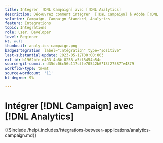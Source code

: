```yaml
---
title: Intégrer [!DNL Campaign] avec [!DNL Analytics]
description: Découvrez comment intégrer  [!DNL Campaign] à Adobe [!DNL Analytics].
solution: Campaign, Campaign Standard, Analytics
feature: Integrations
topic: Integrations
role: User, Developer
level: Beginner
kt: null
thumbnail: analytics-campaign.png
badgeIntegration: label="Intégration" type="positive"
last-substantial-update: 2023-05-19T00:00:00Z
exl-id: b1962bfe-e483-4a80-8258-a5bf8454b54c
source-git-commit: d35dc06c56c117cffe70542b6713f275877e4879
workflow-type: tm+mt
source-wordcount: '11'
ht-degree: 9%

---
```


# Intégrer [!DNL Campaign] avec [!DNL Analytics]

{{$include /help/_includes/integrations-between-applications/analytics-campaign.md}}

